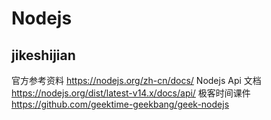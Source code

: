 # Nodejs

## jikeshijian

官方参考资料 <https://nodejs.org/zh-cn/docs/>
Nodejs Api 文档 <https://nodejs.org/dist/latest-v14.x/docs/api/>
极客时间课件 <https://github.com/geektime-geekbang/geek-nodejs>
